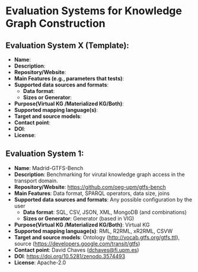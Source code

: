 # Evaluation Systems for Knowledge Graph Construction


## Evaluation System X (Template):
- **Name**: 
- **Description**:
- **Repository/Website**:
- **Main Features (e.g., parameters that tests)**:
- **Supported data sources and formats**:
    - **Data format**: 
    - **Sizes or Generator**:
- **Purpose(Virtual KG /Materialized KG/Both)**:
- **Supported mapping language(s)**:
- **Target and source models**:
- **Contact point**:
- **DOI**:
- **License**:


## Evaluation System 1:
- **Name**: Madrid-GTFS-Bench
- **Description**: Benchmarking for virutal knowledge graph access in the transport domain. 
- **Repository/Website**: https://github.com/oeg-upm/gtfs-bench
- **Main Features**: Data format, SPARQL operators, data size, joins
- **Supported data sources and formats**: Any possible configuration by the user
    - **Data format**: SQL, CSV, JSON, XML, MongoDB (and combinations)
    - **Sizes or Generator**: Generator (based in VIG)
- **Purpose(Virtual KG /Materialized KG/Both)**: Virtual KG
- **Supported mapping language(s)**: RML, R2RML, xR2RML, CSVW
- **Target and source models**: Ontology (http://vocab.gtfs.org/gtfs.ttl), source (https://developers.google.com/transit/gtfs)
- **Contact point**: David Chaves (dchaves@fi.upm.es)
- **DOI**: https://doi.org/10.5281/zenodo.3574493
- **License**: Apache-2.0
